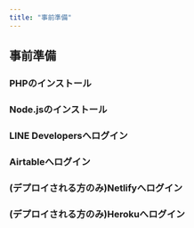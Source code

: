 ```yaml
---
title: "事前準備"
---
```


## 事前準備

### PHPのインストール
### Node.jsのインストール
### LINE Developersへログイン
### Airtableへログイン
### (デプロイされる方のみ)Netlifyへログイン
### (デプロイされる方のみ)Herokuへログイン
